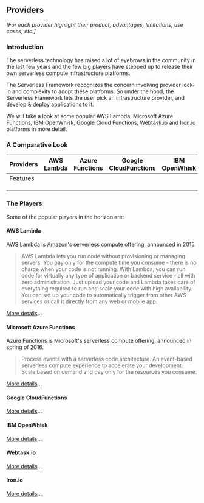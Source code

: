 ## Providers

*[For each provider highlight their product, advantages, limitations, use cases, etc.]*

### Introduction

The serverless technology has raised a lot of eyebrows in the community in the last few years and the few big players have stepped up to release their own serverless compute infrastructure platforms. 

The Serverless Framework recognizes the concern involving provider lock-in and complexity to adopt these platforms. So under the hood, the Serverless Framework lets the user pick an infrastructure provider, and develop & deploy applications to it.

We will take a look at some popular AWS Lambda, Microsoft Azure Functions, IBM OpenWhisk, Google Cloud Functions, Webtask.io and Iron.io platforms in more detail. 

### A Comparative Look


|      Providers | AWS Lambda | Azure Functions | Google CloudFunctions | IBM OpenWhisk | Webtask.io | Iron.io | 3rd Party |
|----------------|------------|-----------------|-----------------------|---------------|------------|---------|-----------|
| Features       |            |                 |                       |               |            |         |           |
|                |            |                 |                       |               |            |         |           |
|                |            |                 |                       |               |            |         |           |
|                |            |                 |                       |               |            |         |           |


### The Players

Some of the popular players in the horizon are:

#### AWS Lambda

AWS Lambda is Amazon's serverless compute offering, announced in 2015. 

> AWS Lambda lets you run code without provisioning or managing servers. You pay only for the compute time you consume - there is no charge when your code is not running. With Lambda, you can run code for virtually any type of application or backend service - all with zero administration. Just upload your code and Lambda takes care of everything required to run and scale your code with high availability. You can set up your code to automatically trigger from other AWS services or call it directly from any web or mobile app. 

[More details](./aws.md)...

#### Microsoft Azure Functions

Azure Functions is Microsoft's serverless compute offering, announced in spring of 2016.

> Process events with a serverless code architecture. An event-based serverless compute experience to accelerate your development. Scale based on demand and pay only for the resources you consume.

[More details](./azure.md)...

#### Google CloudFunctions


[More details](./gcf.md)...

#### IBM OpenWhisk


[More details](./openwhisk.md)...

#### Webtask.io


[More details](./webtask.md)...

#### Iron.io

[More details](./iron.md)...
